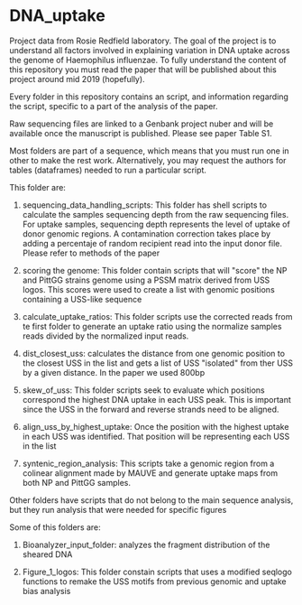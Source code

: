 # DNA_uptake
Project data from Rosie Redfield laboratory. The goal of the project is to understand all factors involved in explaining variation in DNA uptake across the genome of Haemophilus influenzae. To fully understand the content of this repository you must read the paper that will be published about this project around mid 2019 (hopefully). 

Every folder in this repository contains an script, and information regarding the script, specific to a part of the analysis of the paper.

Raw sequencing files are linked to a Genbank project nuber and will be available once the manuscript is published. Please see paper Table S1.  

Most folders are part of a sequence, which means that you must run one in other to make the rest work. Alternatively, you may request the authors for tables (dataframes) needed to run a particular script. 

This folder are:

1. sequencing_data_handling_scripts: This folder has shell scripts to calculate the samples sequencing depth from the raw sequencing files. For uptake samples, sequencing depth represents the level of uptake of donor genomic regions. A contamination correction takes place by adding a percentaje of random recipient read into the input donor file. Please refer to methods of the paper

2. scoring the genome: This folder contain scripts that will "score" the NP and PittGG strains genome using a PSSM matrix derived from USS logos. This scores were used to create a list with genomic positions containing a USS-like sequence

3. calculate_uptake_ratios: This folder scripts use the corrected reads from te first folder to generate an uptake ratio using the normalize samples reads divided by the normalized input reads.

4. dist_closest_uss: calculates the distance from one genomic position to the closest USS in the list and gets a list of USS "isolated" from ther USS by a given distance. In the paper we used 800bp

6. skew_of_uss: This folder scripts seek to evaluate which positions correspond the highest DNA uptake in each USS peak. This is important since the USS in the forward and reverse strands need to be aligned.

7. align_uss_by_highest_uptake: Once the position with the highest uptake in each USS was identified. That position will be representing each USS in the list 

9. syntenic_region_analysis: This scripts take a genomic region from a colinear alignment made by MAUVE and generate uptake maps from both NP and PittGG samples.
 

 Other folders have scripts that do not belong to the main sequence analysis, but they run analysis that were needed for specific figures 

Some of this folders are:

1. Bioanalyzer_input_folder: analyzes the fragment distribution of the sheared DNA

2.  Figure_1_logos: This folder constain scripts that uses a modified seqlogo functions to remake the USS motifs from previous genomic and uptake bias analysis

 